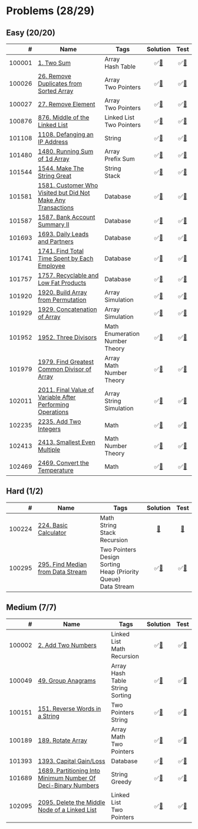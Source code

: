 # Problems (28/29)

## Easy (20/20)

|      # | Name                                                                   | Tags                                     | Solution                           | Test                            |
|-------:|------------------------------------------------------------------------|------------------------------------------|:----------------------------------:|:-------------------------------:|
| 100001 | [1. Two Sum][100001]                                                   | Array <br> Hash Table                    | &#9989;[&#128190;][100001solution] | &#9989;[&#128190;][100001tests] |
| 100026 | [26. Remove Duplicates from Sorted Array][100026]                      | Array <br> Two Pointers                  | &#9989;[&#128190;][100026solution] | &#9989;[&#128190;][100026tests] |
| 100027 | [27. Remove Element][100027]                                           | Array <br> Two Pointers                  | &#9989;[&#128190;][100027solution] | &#9989;[&#128190;][100027tests] |
| 100876 | [876. Middle of the Linked List][100876]                               | Linked List <br> Two Pointers            | &#9989;[&#128190;][100876solution] | &#9989;[&#128190;][100876tests] |
| 101108 | [1108. Defanging an IP Address][101108]                                | String                                   | &#9989;[&#128190;][101108solution] | &#9989;[&#128190;][101108tests] |
| 101480 | [1480. Running Sum of 1d Array][101480]                                | Array <br> Prefix Sum                    | &#9989;[&#128190;][101480solution] | &#9989;[&#128190;][101480tests] |
| 101544 | [1544. Make The String Great][101544]                                  | String <br> Stack                        | &#9989;[&#128190;][101544solution] | &#9989;[&#128190;][101544tests] |
| 101581 | [1581. Customer Who Visited but Did Not Make Any Transactions][101581] | Database                                 | &#9989;[&#128190;][101581solution] | &#9989;[&#128190;][101581tests] |
| 101587 | [1587. Bank Account Summary II][101587]                                | Database                                 | &#9989;[&#128190;][101587solution] | &#9989;[&#128190;][101587tests] |
| 101693 | [1693. Daily Leads and Partners][101693]                               | Database                                 | &#9989;[&#128190;][101693solution] | &#9989;[&#128190;][101693tests] |
| 101741 | [1741. Find Total Time Spent by Each Employee][101741]                 | Database                                 | &#9989;[&#128190;][101741solution] | &#9989;[&#128190;][101741tests] |
| 101757 | [1757. Recyclable and Low Fat Products][101757]                        | Database                                 | &#9989;[&#128190;][101757solution] | &#9989;[&#128190;][101757tests] |
| 101920 | [1920. Build Array from Permutation][101920]                           | Array <br> Simulation                    | &#9989;[&#128190;][101920solution] | &#9989;[&#128190;][101920tests] |
| 101929 | [1929. Concatenation of Array][101929]                                 | Array <br> Simulation                    | &#9989;[&#128190;][101929solution] | &#9989;[&#128190;][101929tests] |
| 101952 | [1952. Three Divisors][101952]                                         | Math <br> Enumeration <br> Number Theory | &#9989;[&#128190;][101952solution] | &#9989;[&#128190;][101952tests] |
| 101979 | [1979. Find Greatest Common Divisor of Array][101979]                  | Array <br> Math <br> Number Theory       | &#9989;[&#128190;][101979solution] | &#9989;[&#128190;][101979tests] |
| 102011 | [2011. Final Value of Variable After Performing Operations][102011]    | Array <br> String <br> Simulation        | &#9989;[&#128190;][102011solution] | &#9989;[&#128190;][102011tests] |
| 102235 | [2235. Add Two Integers][102235]                                       | Math                                     | &#9989;[&#128190;][102235solution] | &#9989;[&#128190;][102235tests] |
| 102413 | [2413. Smallest Even Multiple][102413]                                 | Math <br> Number Theory                  | &#9989;[&#128190;][102413solution] | &#9989;[&#128190;][102413tests] |
| 102469 | [2469. Convert the Temperature][102469]                                | Math                                     | &#9989;[&#128190;][102469solution] | &#9989;[&#128190;][102469tests] |

[100001]: https://leetcode.com/problems/two-sum
[100026]: https://leetcode.com/problems/remove-duplicates-from-sorted-array/
[100027]: https://leetcode.com/problems/remove-element/
[100876]: https://leetcode.com/problems/middle-of-the-linked-list/
[101108]: https://leetcode.com/problems/defanging-an-ip-address/
[101480]: https://leetcode.com/problems/running-sum-of-1d-array/
[101544]: https://leetcode.com/problems/make-the-string-great/
[101581]: https://leetcode.com/problems/customer-who-visited-but-did-not-make-any-transactions/
[101587]: https://leetcode.com/problems/bank-account-summary-ii/
[101693]: https://leetcode.com/problems/daily-leads-and-partners/
[101741]: https://leetcode.com/problems/find-total-time-spent-by-each-employee/
[101757]: https://leetcode.com/problems/recyclable-and-low-fat-products/
[101920]: https://leetcode.com/problems/build-array-from-permutation/
[101929]: https://leetcode.com/problems/concatenation-of-array/
[101952]: https://leetcode.com/problems/three-divisors/
[101979]: https://leetcode.com/problems/find-greatest-common-divisor-of-array/
[102011]: https://leetcode.com/problems/final-value-of-variable-after-performing-operations/
[102235]: https://leetcode.com/problems/add-two-integers/
[102413]: https://leetcode.com/problems/smallest-even-multiple/
[102469]: https://leetcode.com/problems/convert-the-temperature/

[100001solution]: src/main/java/org/ck/leetcode/problems/problem0001/Solution.java
[100026solution]: src/main/java/org/ck/leetcode/problems/problem0026/Solution.java
[100027solution]: src/main/java/org/ck/leetcode/problems/problem0027/Solution.java
[100876solution]: src/main/java/org/ck/leetcode/problems/problem0876/Solution.java
[101108solution]: src/main/java/org/ck/leetcode/problems/problem1108/Solution.java
[101480solution]: src/main/java/org/ck/leetcode/problems/problem1480/Solution.java
[101544solution]: src/main/java/org/ck/leetcode/problems/problem1544/Solution.java
[101581solution]: src/main/java/org/ck/leetcode/problems/problem1581/Solution.java
[101587solution]: src/main/java/org/ck/leetcode/problems/problem1587/Solution.java
[101693solution]: src/main/java/org/ck/leetcode/problems/problem1693/Solution.java
[101741solution]: src/main/java/org/ck/leetcode/problems/problem1741/Solution.java
[101757solution]: src/main/java/org/ck/leetcode/problems/problem1757/Solution.java
[101920solution]: src/main/java/org/ck/leetcode/problems/problem1920/Solution.java
[101929solution]: src/main/java/org/ck/leetcode/problems/problem1929/Solution.java
[101952solution]: src/main/java/org/ck/leetcode/problems/problem1952/Solution.java
[101979solution]: src/main/java/org/ck/leetcode/problems/problem1979/Solution.java
[102011solution]: src/main/java/org/ck/leetcode/problems/problem2011/Solution.java
[102235solution]: src/main/java/org/ck/leetcode/problems/problem2235/Solution.java
[102413solution]: src/main/java/org/ck/leetcode/problems/problem2413/Solution.java
[102469solution]: src/main/java/org/ck/leetcode/problems/problem2469/Solution.java

[100001tests]: src/test/java/org/ck/leetcode/problems/problem0001/SolutionTest.java
[100026tests]: src/test/java/org/ck/leetcode/problems/problem0026/SolutionTest.java
[100027tests]: src/test/java/org/ck/leetcode/problems/problem0027/SolutionTest.java
[100876tests]: src/test/java/org/ck/leetcode/problems/problem0876/SolutionTest.java
[101108tests]: src/test/java/org/ck/leetcode/problems/problem1108/SolutionTest.java
[101480tests]: src/test/java/org/ck/leetcode/problems/problem1480/SolutionTest.java
[101544tests]: src/test/java/org/ck/leetcode/problems/problem1544/SolutionTest.java
[101581tests]: src/test/java/org/ck/leetcode/problems/problem1581/SolutionTest.java
[101587tests]: src/test/java/org/ck/leetcode/problems/problem1587/SolutionTest.java
[101693tests]: src/test/java/org/ck/leetcode/problems/problem1693/SolutionTest.java
[101741tests]: src/test/java/org/ck/leetcode/problems/problem1741/SolutionTest.java
[101757tests]: src/test/java/org/ck/leetcode/problems/problem1757/SolutionTest.java
[101920tests]: src/test/java/org/ck/leetcode/problems/problem1920/SolutionTest.java
[101929tests]: src/test/java/org/ck/leetcode/problems/problem1929/SolutionTest.java
[101952tests]: src/test/java/org/ck/leetcode/problems/problem1952/SolutionTest.java
[101979tests]: src/test/java/org/ck/leetcode/problems/problem1979/SolutionTest.java
[102011tests]: src/test/java/org/ck/leetcode/problems/problem2011/SolutionTest.java
[102235tests]: src/test/java/org/ck/leetcode/problems/problem2235/SolutionTest.java
[102413tests]: src/test/java/org/ck/leetcode/problems/problem2413/SolutionTest.java
[102469tests]: src/test/java/org/ck/leetcode/problems/problem2469/SolutionTest.java


## Hard (1/2)

|      # | Name                                        | Tags                                                                              | Solution                           | Test                            |
|-------:|---------------------------------------------|-----------------------------------------------------------------------------------|:----------------------------------:|:-------------------------------:|
| 100224 | [224. Basic Calculator][100224]             | Math <br> String <br> Stack <br> Recursion                                        | [&#128190;][100224solution]        | [&#128190;][100224tests]        |
| 100295 | [295. Find Median from Data Stream][100295] | Two Pointers <br> Design <br> Sorting <br> Heap (Priority Queue) <br> Data Stream | &#9989;[&#128190;][100295solution] | &#9989;[&#128190;][100295tests] |

[100224]: https://leetcode.com/problems/basic-calculator/
[100295]: https://leetcode.com/problems/find-median-from-data-stream/

[100224solution]: src/main/java/org/ck/leetcode/problems/problem0224/Solution.java
[100295solution]: src/main/java/org/ck/leetcode/problems/problem0295/MedianFinder.java

[100224tests]: src/test/java/org/ck/leetcode/problems/problem0224/SolutionTest.java
[100295tests]: src/test/java/org/ck/leetcode/problems/problem0295/MedianFinderTest.java


## Medium (7/7)

|      # | Name                                                                    | Tags                                           | Solution                           | Test                            |
|-------:|-------------------------------------------------------------------------|------------------------------------------------|:----------------------------------:|:-------------------------------:|
| 100002 | [2. Add Two Numbers][100002]                                            | Linked List <br> Math <br> Recursion           | &#9989;[&#128190;][100002solution] | &#9989;[&#128190;][100002tests] |
| 100049 | [49. Group Anagrams][100049]                                            | Array <br> Hash Table <br> String <br> Sorting | &#9989;[&#128190;][100049solution] | &#9989;[&#128190;][100049tests] |
| 100151 | [151. Reverse Words in a String][100151]                                | Two Pointers <br> String                       | &#9989;[&#128190;][100151solution] | &#9989;[&#128190;][100151tests] |
| 100189 | [189. Rotate Array][100189]                                             | Array <br> Math <br> Two Pointers              | &#9989;[&#128190;][100189solution] | &#9989;[&#128190;][100189tests] |
| 101393 | [1393. Capital Gain/Loss][101393]                                       | Database                                       | &#9989;[&#128190;][101393solution] | &#9989;[&#128190;][101393tests] |
| 101689 | [1689. Partitioning Into Minimum Number Of Deci-Binary Numbers][101689] | String <br> Greedy                             | &#9989;[&#128190;][101689solution] | &#9989;[&#128190;][101689tests] |
| 102095 | [2095. Delete the Middle Node of a Linked List][102095]                 | Linked List <br> Two Pointers                  | &#9989;[&#128190;][102095solution] | &#9989;[&#128190;][102095tests] |

[100002]: https://leetcode.com/problems/add-two-numbers/
[100049]: https://leetcode.com/problems/group-anagrams
[100151]: https://leetcode.com/problems/reverse-words-in-a-string/
[100189]: https://leetcode.com/problems/rotate-array
[101393]: https://leetcode.com/problems/capital-gainloss/
[101689]: https://leetcode.com/problems/partitioning-into-minimum-number-of-deci-binary-numbers/
[102095]: https://leetcode.com/problems/delete-the-middle-node-of-a-linked-list/

[100002solution]: src/main/java/org/ck/leetcode/problems/problem0002/Solution.java
[100049solution]: src/main/java/org/ck/leetcode/problems/problem0049/Solution.java
[100151solution]: src/main/java/org/ck/leetcode/problems/problem0151/Solution.java
[100189solution]: src/main/java/org/ck/leetcode/problems/problem0189/Solution.java
[101393solution]: src/main/java/org/ck/leetcode/problems/problem1393/Solution.java
[101689solution]: src/main/java/org/ck/leetcode/problems/problem1689/Solution.java
[102095solution]: src/main/java/org/ck/leetcode/problems/problem2095/Solution.java

[100002tests]: src/test/java/org/ck/leetcode/problems/problem0002/SolutionTest.java
[100049tests]: src/test/java/org/ck/leetcode/problems/problem0049/SolutionTest.java
[100151tests]: src/test/java/org/ck/leetcode/problems/problem0151/SolutionTest.java
[100189tests]: src/test/java/org/ck/leetcode/problems/problem0189/SolutionTest.java
[101393tests]: src/test/java/org/ck/leetcode/problems/problem1393/SolutionTest.java
[101689tests]: src/test/java/org/ck/leetcode/problems/problem1689/SolutionTest.java
[102095tests]: src/test/java/org/ck/leetcode/problems/problem2095/SolutionTest.java

